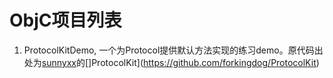 # ObjC项目列表

1. ProtocolKitDemo, 一个为Protocol提供默认方法实现的练习demo。原代码出处为[sunnyxx](https://github.com/sunnyxx)的[]ProtocolKit](https://github.com/forkingdog/ProtocolKit)